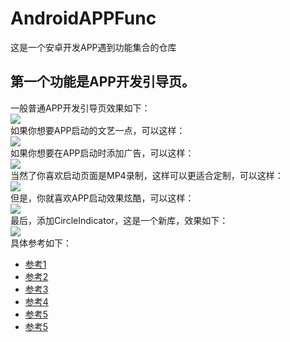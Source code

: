 # AndroidAPPFunc
这是一个安卓开发APP遇到功能集合的仓库
## 第一个功能是APP开发引导页。
一般普通APP开发引导页效果如下：<br>
![](https://github.com/xumorden/AndroidAPPFunc/blob/master/GIFView/1.gif)<br>
如果你想要APP启动的文艺一点，可以这样：<br>
![](https://github.com/xumorden/AndroidAPPFunc/blob/master/GIFView/2.gif)<br>
如果你想要在APP启动时添加广告，可以这样：<br>
![](https://github.com/xumorden/AndroidAPPFunc/blob/master/GIFView/3.gif)<br>
当然了你喜欢启动页面是MP4录制，这样可以更适合定制，可以这样：<br>
![](https://github.com/xumorden/AndroidAPPFunc/blob/master/GIFView/4.gif)<br>
但是，你就喜欢APP启动效果炫酷，可以这样：<br>
![](https://github.com/xumorden/AndroidAPPFunc/blob/master/GIFView/5.gif)<br>
最后，添加CircleIndicator，这是一个新库，效果如下：<br>
![](https://github.com/xumorden/AndroidAPPFunc/blob/master/GIFView/6.gif)<br>
具体参考如下：<br>
* [参考1](https://github.com/lingyunzhu/WelcomPage)<br>
* [参考2](https://github.com/jkyeo/Android-SplashView)<br>
* [参考3](https://github.com/KobeGong/UberSplash)<br>
* [参考4](https://github.com/JeasonWong/Particle)<br>
* [参考5](https://github.com/binIoter/GuideView)<br>
* [参考5](https://github.com/ongakuer/CircleIndicator)<br>
